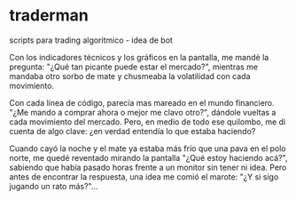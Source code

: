 # traderman
scripts para trading algoritmico - idea de bot


Con los indicadores técnicos y los gráficos en la pantalla, me mandé la pregunta: "¿Qué tan picante puede estar el mercado?", mientras me mandaba otro sorbo de mate y chusmeaba la volatilidad con cada movimiento.

Con cada línea de código, parecía mas mareado en el mundo financiero. "¿Me mando a comprar ahora o mejor me clavo otro?",  dándole vueltas a cada movimiento del mercado. Pero, en medio de todo ese quilombo, me di cuenta de algo clave: ¿en verdad entendía lo que estaba haciendo?

Cuando cayó la noche y el mate ya estaba más frío que una pava en el polo norte, me quedé reventado mirando la pantalla "¿Qué estoy haciendo acá?", sabiendo que había pasado horas frente a un monitor sin tener ni idea. Pero antes de encontrar la respuesta, una idea me comió el marote: "¿Y si sigo jugando un rato más?"...
